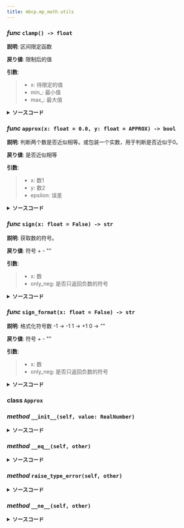 ```yaml
---
title: mbcp.mp_math.utils
---
```

### *func* `clamp() -> float`



**説明**: 区间限定函数

**戻り値**: 限制后的值

**引数**:
> - x: 待限定的值  
> - min_: 最小值  
> - max_: 最大值  


<details>
<summary> <b>ソースコード</b> </summary>

```python
def clamp(x: float, min_: float, max_: float) -> float:
    """
    区间限定函数
    Args:
        x: 待限定的值
        min_: 最小值
        max_: 最大值

    Returns:
        限制后的值
    """
    return max(min(x, max_), min_)
```
</details>

### *func* `approx(x: float = 0.0, y: float = APPROX) -> bool`



**説明**: 判断两个数是否近似相等。或包装一个实数，用于判断是否近似于0。

**戻り値**: 是否近似相等

**引数**:
> - x: 数1  
> - y: 数2  
> - epsilon: 误差  


<details>
<summary> <b>ソースコード</b> </summary>

```python
def approx(x: float, y: float=0.0, epsilon: float=APPROX) -> bool:
    """
    判断两个数是否近似相等。或包装一个实数，用于判断是否近似于0。
    Args:
        x: 数1
        y: 数2
        epsilon: 误差
    Returns:
        是否近似相等
    """
    return abs(x - y) < epsilon
```
</details>

### *func* `sign(x: float = False) -> str`



**説明**: 获取数的符号。

**戻り値**: 符号 + - ""

**引数**:
> - x: 数  
> - only_neg: 是否只返回负数的符号  


<details>
<summary> <b>ソースコード</b> </summary>

```python
def sign(x: float, only_neg: bool=False) -> str:
    """获取数的符号。
    Args:
        x: 数
        only_neg: 是否只返回负数的符号
    Returns:
        符号 + - ""
    """
    if x > 0:
        return '+' if not only_neg else ''
    elif x < 0:
        return '-'
    else:
        return ''
```
</details>

### *func* `sign_format(x: float = False) -> str`



**説明**: 格式化符号数
-1 -> -1
1 -> +1
0 -> ""

**戻り値**: 符号 + - ""

**引数**:
> - x: 数  
> - only_neg: 是否只返回负数的符号  


<details>
<summary> <b>ソースコード</b> </summary>

```python
def sign_format(x: float, only_neg: bool=False) -> str:
    """格式化符号数
    -1 -> -1
    1 -> +1
    0 -> ""
    Args:
        x: 数
        only_neg: 是否只返回负数的符号
    Returns:
        符号 + - ""
    """
    if x > 0:
        return f'+{x}' if not only_neg else f'{x}'
    elif x < 0:
        return f'-{abs(x)}'
    else:
        return ''
```
</details>

### **class** `Approx`
### *method* `__init__(self, value: RealNumber)`


<details>
<summary> <b>ソースコード</b> </summary>

```python
def __init__(self, value: RealNumber):
    self.value = value
```
</details>

### *method* `__eq__(self, other)`


<details>
<summary> <b>ソースコード</b> </summary>

```python
def __eq__(self, other):
    if isinstance(self.value, (float, int)):
        if isinstance(other, (float, int)):
            return abs(self.value - other) < APPROX
        else:
            self.raise_type_error(other)
    elif isinstance(self.value, Vector3):
        if isinstance(other, (Vector3, Point3, Plane3, Line3)):
            return all([approx(self.value.x, other.x), approx(self.value.y, other.y), approx(self.value.z, other.z)])
        else:
            self.raise_type_error(other)
```
</details>

### *method* `raise_type_error(self, other)`


<details>
<summary> <b>ソースコード</b> </summary>

```python
def raise_type_error(self, other):
    raise TypeError(f'Unsupported type: {type(self.value)} and {type(other)}')
```
</details>

### *method* `__ne__(self, other)`


<details>
<summary> <b>ソースコード</b> </summary>

```python
def __ne__(self, other):
    return not self.__eq__(other)
```
</details>


